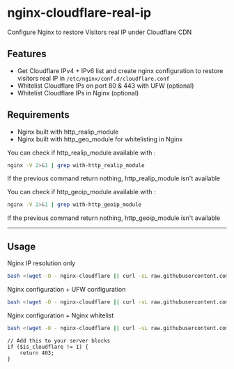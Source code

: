 # nginx-cloudflare-real-ip

Configure Nginx to restore Visitors real IP under Cloudflare CDN

## Features

* Get Cloudflare IPv4 + IPv6 list and create nginx configuration to restore visitors real IP in `/etc/nginx/conf.d/cloudflare.conf`
* Whitelist Cloudflare IPs on port 80 & 443 with UFW (optional)
* Whitelist Cloudflare IPs in Nginx (optional)

## Requirements

* Nginx built with http_realip_module
* Nginx built with http_geo_module for whitelisting in Nginx

You can check if http_realip_module available with :

```bash
nginx -V 2>&1 | grep with-http_realip_module
```

If the previous command return nothing, http_realip_module isn't available

You can check if http_geoip_module available with :

```bash
nginx -V 2>&1 | grep with-http_geoip_module
```

If the previous command return nothing, http_geoip_module isn't available

---

## Usage

Nginx IP resolution only

```bash
bash <(wget -O - nginx-cloudflare || curl -sL raw.githubusercontent.com/brahma-dev/nginx-cloudflare-real-ip/master/nginx-cloudflare-real-ip.sh)
```

Nginx configuration + UFW configuration

```bash
bash <(wget -O - nginx-cloudflare || curl -sL raw.githubusercontent.com/brahma-dev/nginx-cloudflare-real-ip/master/nginx-cloudflare-real-ip.sh) --ufw
```

Nginx configuration + Nginx whitelist

```bash
bash <(wget -O - nginx-cloudflare || curl -sL raw.githubusercontent.com/brahma-dev/nginx-cloudflare-real-ip/master/nginx-cloudflare-real-ip.sh) --block
```

```
// Add this to your server blocks
if ($is_cloudflare != 1) {
    return 403;
}
```
